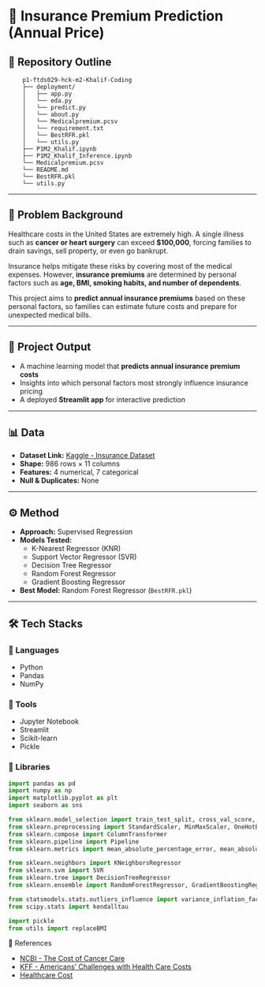 # 🏥 Insurance Premium Prediction (Annual Price)

## 📂 Repository Outline

```
    p1-ftds029-hck-m2-Khalif-Coding 
    ├── deployment/
    │   ├── app.py
    │   └── eda.py
    │   └── predict.py
    │   └── about.py
    │   └── Medicalpremium.pcsv
    │   └── requirement.txt  
    │   └── BestRFR.pkl
    │   └── utils.py
    ├── P1M2_Khalif.ipynb
    ├── P1M2_Khalif_Inference.ipynb
    └── Medicalpremium.pcsv
    └── README.md
    └── BestRFR.pkl
    └── utils.py
```


---

## 📌 Problem Background
Healthcare costs in the United States are extremely high. A single illness such as **cancer or heart surgery** can exceed **$100,000**, forcing families to drain savings, sell property, or even go bankrupt.  

Insurance helps mitigate these risks by covering most of the medical expenses. However, **insurance premiums** are determined by personal factors such as **age, BMI, smoking habits, and number of dependents**.  

This project aims to **predict annual insurance premiums** based on these personal factors, so families can estimate future costs and prepare for unexpected medical bills.  

---

## 🎯 Project Output
- A machine learning model that **predicts annual insurance premium costs**  
- Insights into which personal factors most strongly influence insurance pricing  
- A deployed **Streamlit app** for interactive prediction  

---

## 📊 Data
- **Dataset Link:** [Kaggle - Insurance Dataset](https://www.kaggle.com/datasets/mirichoi0218/insurance?resource=download)  
- **Shape:** 986 rows × 11 columns  
- **Features:** 4 numerical, 7 categorical  
- **Null & Duplicates:** None  

---

## ⚙️ Method
- **Approach:** Supervised Regression  
- **Models Tested:**  
  - K-Nearest Regressor (KNR)  
  - Support Vector Regressor (SVR)  
  - Decision Tree Regressor  
  - Random Forest Regressor  
  - Gradient Boosting Regressor  
- **Best Model:** Random Forest Regressor (`BestRFR.pkl`)  

---

## 🛠️ Tech Stacks

### 🔹 Languages
- Python  
- Pandas  
- NumPy  

### 🔹 Tools
- Jupyter Notebook  
- Streamlit  
- Scikit-learn  
- Pickle  

### 🔹 Libraries
```python
import pandas as pd
import numpy as np
import matplotlib.pyplot as plt
import seaborn as sns

from sklearn.model_selection import train_test_split, cross_val_score, GridSearchCV
from sklearn.preprocessing import StandardScaler, MinMaxScaler, OneHotEncoder, FunctionTransformer
from sklearn.compose import ColumnTransformer
from sklearn.pipeline import Pipeline
from sklearn.metrics import mean_absolute_percentage_error, mean_absolute_error

from sklearn.neighbors import KNeighborsRegressor
from sklearn.svm import SVR
from sklearn.tree import DecisionTreeRegressor
from sklearn.ensemble import RandomForestRegressor, GradientBoostingRegressor

from statsmodels.stats.outliers_influence import variance_inflation_factor
from scipy.stats import kendalltau

import pickle
from utils import replaceBMI
```

📖 References
- [NCBI - The Cost of Cancer Care](https://khalinsurancepredict-029.streamlit.app/)
- [KFF - Americans’ Challenges with Health Care Costs](https://www.ncbi.nlm.nih.gov/books/NBK223643/)
- [Healthcare Cost](https://www.kff.org/health-costs/issue-brief/americans-challenges-with-health-care-costs/)


